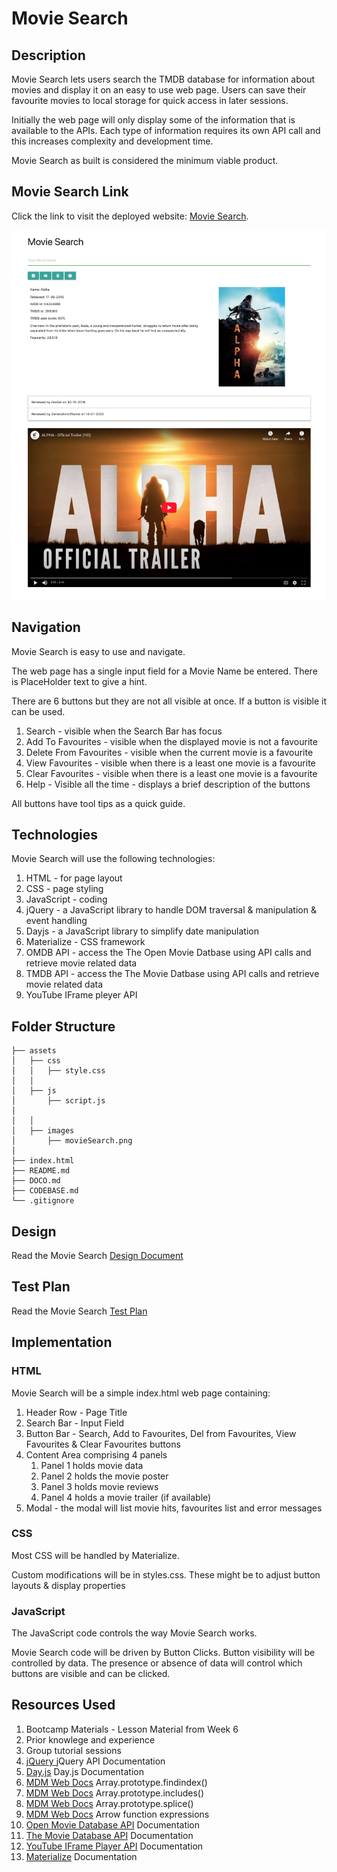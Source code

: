# Movie Search

## Description
Movie Search lets users search the TMDB database for information about movies and display it on an easy to use web page. Users can save their favourite movies to local storage for quick access in later sessions.

Initially the web page will only display some of the information that is available to the APIs. Each type of information requires its own API call and this increases complexity and development time.

Movie Search as built is considered the minimum viable product.

## Movie Search Link
Click the link to visit the deployed website: [Movie Search][def1].

![Movie Search](assets/images/movieSearch.png)

## Navigation

Movie Search is easy to use and navigate.

The web page has a single input field for a Movie Name be entered. There is PlaceHolder text to give a hint.

There are 6 buttons but they are not all visible at once. If a button is visible it can be used.

1. Search - visible when the Search Bar has focus
2. Add To Favourites - visible when the displayed movie is not a favourite
3. Delete From Favourites - visible when the current movie is a favourite
4. View Favourites - visible when there is a least one movie is a favourite
5. Clear Favourites - visible when there is a least one movie is a favourite
6. Help - Visible all the time - displays a brief description of the buttons

All buttons have tool tips as a quick guide.

## Technologies
Movie Search will use the following technologies:
1. HTML - for page layout
2. CSS - page styling
3. JavaScript - coding
4. jQuery - a JavaScript library to handle DOM traversal & manipulation & event handling 
5. Dayjs - a JavaScript library to simplify date manipulation
6. Materialize - CSS framework
7. OMDB API - access the The Open Movie Datbase using API calls and retrieve movie related data 
8. TMDB API - access the The Movie Datbase using API calls and retrieve movie related data
9. YouTube IFrame pleyer API 

## Folder Structure
```
├── assets
│   ├── css
│   │   ├── style.css
│   │
│   ├── js
│       ├── script.js  
│
│   │
│   ├── images
│       ├── movieSearch.png 
│
├── index.html
├── README.md
├── DOCO.md
├── CODEBASE.md 
└── .gitignore
```

## Design
Read the Movie Search [Design Document](./DESIGN.md)   

## Test Plan
Read the Movie Search [Test Plan](./TESTPLAN.md) 

## Implementation

### HTML
Movie Search will be a simple index.html web page containing:
1. Header Row - Page Title
2. Search Bar - Input Field
3. Button Bar - Search, Add to Favourites, Del from Favourites, View Favourites & Clear Favourites buttons 
4. Content Area comprising 4 panels
    1. Panel 1 holds movie data
    2. Panel 2 holds the movie poster
    3. Panel 3 holds movie reviews
    4. Panel 4 holds a movie trailer (if available)
5. Modal - the modal will list movie hits, favourites list and error messages

### CSS
Most CSS will be handled by Materialize.

Custom modifications will be in styles.css. These might be to adjust button layouts & display properties

### JavaScript
The JavaScript code controls the way Movie Search works.

Movie Search code will be driven by Button Clicks. Button visibility will be controlled by data. The presence or absence of data will control which buttons are visible and can be clicked.

## Resources Used
1. Bootcamp Materials - Lesson Material from Week 6
2. Prior knowlege and experience
3. Group tutorial sessions
4. [jQuery ][def5] jQuery API Documentation
5. [Day.js][def6] Day.js Documentation
6. [MDM Web Docs][def7] Array.prototype.findindex()
7. [MDM Web Docs][def8] Array.prototype.includes()
8. [MDM Web Docs][def9] Array.prototype.splice()
9. [MDM Web Docs][def10] Arrow function expressions
10. [Open Movie Database API][def2] Documentation
11. [The Movie Database API][def3] Documentation
12. [YouTube IFrame Player API][def11] Documentation
13. [Materialize][def4] Documentation


[def1]: https://dingogap.github.io/moviesearch/
[def2]: https://www.omdbapi.com/
[def3]: https://developer.themoviedb.org/reference/intro/getting-started
[def4]: https://materializecss.com/
[def5]: https://jquery.com/
[def6]: https://day.js.org/en/
[def7]: https://developer.mozilla.org/en-US/docs/Web/JavaScript/Reference/Global_Objects/Array/findIndex
[def8]: https://developer.mozilla.org/en-US/docs/Web/JavaScript/Reference/Global_Objects/Array/includes
[def9]: https://developer.mozilla.org/en-US/docs/Web/JavaScript/Reference/Global_Objects/Array/splice
[def10]:https://developer.mozilla.org/en-US/docs/Web/JavaScript/Reference/Functions/Arrow_functions
[def11]: https://developers.google.com/youtube/iframe_api_reference


